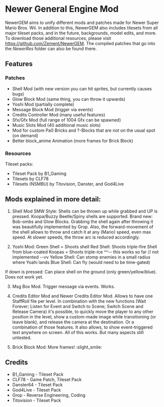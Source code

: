 # Newer General Engine Mod #
NewerGEM aims to unify different mods and patches made for Newer Super Mario Bros. Wii.
In addition to this, NewerGEM also includes tilesets from all major tileset packs, and in the future, backgrounds, model edits, and more.
To download those additional resources, please visit https://github.com/Zement/NewerGEM.
The compiled patches that go into the *NewerRes* folder can also be found there.

## Features ##

### Patches ###
- Shell Mod (with new version you can hit sprites, but currently causes bugs)
- Glow Block Mod (same thing, you can throw it upwards)
- Yoshi Mod (partially complete)
- Message Block Mod (trigger via events)
- Credits Controller Mod (many useful features)
- Sfx/Gfx Mod (full range of 1004 Gfx can be spawned)
- Music Slots Mod (40 additional music slots)
- Mod for custom Pa0 Bricks and ?-Blocks that are not on the usual spot (on demand)
- Better block_anime Animation (more frames for Brick Block)
### Resources ###
Tileset packs:
- Tileset Pack by B1_Gaming
- Tilesets by CLF78
- Tilesets (NSMBU) by Titovision, Danster, and God4Live


## Mods explained in more detail: ##
1) Shell Mod SMW Style:
Shells can be thrown up while grabbed and UP is pressed. Koopa/Buzzy Beetle/Spiny shells are supported. Brand new: Bob-ombs and Glow Blocks.
Grabbing the shell again after throwing it was beautifully implemented by Grop. Also, the forward-movement of the shell allows to throw and catch it at any (Mario) speed, even max speed. At slower speeds, the throw arc is reduced accordingly.

2) Yoshi Mod:
Green Shell = Shoots shell
Red Shell: Shoots triple-fire
Shell from blue-coated Koopas = Shoots triple-ice
^^-- this works so far // not implemented --vv
Yellow Shell: Can stomp enemies in a small radius where Yoahi lands
Blue Shell: Can fly (would need to be time-gated)

If down is pressed: Can place shell on the ground (only green/yellow/blue). Does not work yet.

3) Msg Box Mod. Trigger message via events. Works.

4) Credits Editor Mod and Newer Credits Editor Mod. Allows to have one StaffRoll file per level. In combination with the new functions (Wait Forever; Listen for Event and Switch to Scene; Switch Scene and Release Camera) it's possible, to quickly move the player to any other position in the level, show a custom-made image while transitioning (or leave blank), and release the camera at the destination. Or a combination of those features.
It also allows, to show event-triggered text anywhere on screen.
All of this works. But many aspects still untested.

5) Brick Block Mod: More frames! :slight_smile:


## Credits ##

- B1_Gaming - Tileset Pack
- CLF78 - Game Patch, Tileset Pack
- Danster64 - Tileset Pack
- God4Live - Tileset Pack
- Grop - Reverse Engineering, Coding
- Titovision - Tileset Pack
